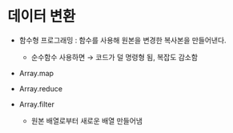# 데이터 변환
+ 함수형 프로그래밍 : 함수를 사용해 원본을 변경한 복사본을 만들어낸다. 
    + 순수함수 사용하면 → 코드가 덜 명령형 됨, 복잡도 감소함


+ Array.map 
+ Array.reduce
+ Array.filter
    + 원본 배열로부터 새로운 배열 만들어냄

